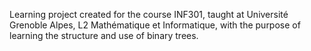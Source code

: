 Learning project created for the course INF301, taught at Université Grenoble Alpes, L2 Mathématique et Informatique, with the purpose of learning the structure and use of binary trees.
